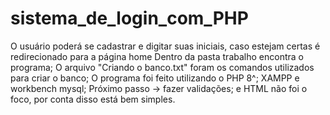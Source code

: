 # sistema_de_login_com_PHP
O usuário poderá se cadastrar e digitar suas iniciais, caso estejam certas é redirecionado para a página home
Dentro da pasta trabalho encontra o programa;
O arquivo "Criando o banco.txt" foram os comandos utilizados para criar o banco;
O programa foi feito utilizando o PHP 8^; XAMPP e workbench mysql;
Próximo passo -> fazer validações; e
HTML não foi o foco, por conta disso está bem simples.
